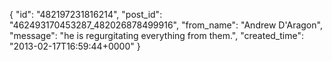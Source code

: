  {
   "id": "482197231816214",
   "post_id": "462493170453287_482026878499916",
   "from_name": "Andrew D'Aragon",
   "message": "he is regurgitating everything from them.",
   "created_time": "2013-02-17T16:59:44+0000"
 }
